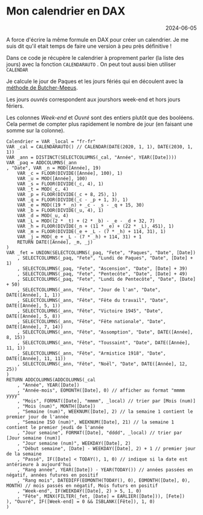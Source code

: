 # Mon calendrier en DAX

<p style="text-align: right;">2024-06-05</p>

A force d'écrire la même formule en DAX pour créer un calendrier. Je me suis dit qu'il etait temps de faire une version à peu près définitive !

Dans ce code je récupère le calendrier à proprement parler (la liste des jours) avec la fonction ```CALENDARAUTO``` . On peut tout aussi bien utiliser ```CALENDAR```

Je calcule le jour de Paques et les jours fériés qui en découlent avec la [méthode de Butcher-Meeus](https://fr.wikipedia.org/wiki/Calcul_de_la_date_de_P%C3%A2ques#M%C3%A9thode_moderne).

Les jours *ouvrés* correspondent aux jourshors week-end et hors jours fériers.

Les colonnes *Week-end* et *Ouvré* sont des entiers plutôt que des booléens. Cela permet de compter plus rapidement le nombre de jour (en faisant une somme sur la colonne).

```dax
Calendrier = VAR _local = "fr-fr"
VAR _cal = CALENDARAUTO() // CALENDAR(DATE(2020, 1, 1), DATE(2030, 1, 1))
VAR _ann = DISTINCT(SELECTCOLUMNS(_cal, "Année", YEAR([Date])))
VAR _paq = ADDCOLUMNS(_ann
, "Date", VAR _n = MOD([Année], 19)
    VAR _c = FLOOR(DIVIDE([Année], 100), 1)
    VAR _u = MOD([Année], 100)
    VAR _s = FLOOR(DIVIDE(_c, 4), 1)
    VAR _t = MOD(_c, 4)
    VAR _p = FLOOR(DIVIDE(_c + 8, 25), 1)
    VAR _q = FLOOR(DIVIDE(_c - _p + 1, 3), 1)
    VAR _e = MOD((19 * _n) + _c - _s - _q + 15, 30)
    VAR _b = FLOOR(DIVIDE(_u, 4), 1)
    VAR _d = MOD(_u, 4)
    VAR _L = MOD((2 * _t) + (2 * _b) - _e - _d + 32, 7)
    VAR _h = FLOOR(DIVIDE(_n + (11 * _e) + (22 * _L), 451), 1)
    VAR _m = FLOOR(DIVIDE(_e + _L - (7 * _h) + 114, 31), 1)
    VAR _j = MOD(_e + _L - (7 * _h) + 114, 31) + 1
    RETURN DATE([Année], _m, _j)
)
VAR _fet = UNION(SELECTCOLUMNS(_paq, "Fete", "Paques", "Date", [Date])
    , SELECTCOLUMNS(_paq, "Fete", "Lundi de Paques", "Date", [Date] + 1)
    , SELECTCOLUMNS(_paq, "Fete", "Ascension", "Date", [Date] + 39)
    , SELECTCOLUMNS(_paq, "Fete", "Pentecôte", "Date", [Date] + 49)
    , SELECTCOLUMNS(_paq, "Fete", "Lundi de Pentecôte", "Date", [Date] + 50)
    , SELECTCOLUMNS(_ann, "Fête", "Jour de l'an", "Date", DATE([Année], 1, 1))
    , SELECTCOLUMNS(_ann, "Fête", "Fête du travail", "Date", DATE([Année], 5, 1))
    , SELECTCOLUMNS(_ann, "Fête", "Victoire 1945", "Date", DATE([Année], 5, 8))
    , SELECTCOLUMNS(_ann, "Fête", "Fête nationale", "Date", DATE([Année], 7, 14))
    , SELECTCOLUMNS(_ann, "Fête", "Assomption", "Date", DATE([Année], 8, 15))
    , SELECTCOLUMNS(_ann, "Fête", "Toussaint", "Date", DATE([Année], 11, 1))
    , SELECTCOLUMNS(_ann, "Fête", "Armistice 1918", "Date", DATE([Année], 11, 11))
    , SELECTCOLUMNS(_ann, "Fête", "Noël", "Date", DATE([Année], 12, 25))
)
RETURN ADDCOLUMNS(ADDCOLUMNS(_cal
    , "Année", YEAR([Date])
    , "Année-mois", EOMONTH([Date], 0) // afficher au format "mmmm yyyy"
    , "Mois", FORMAT([Date], "mmmm", _local) // trier par [Mois (num)]
    , "Mois (num)", MONTH([Date])
    , "Semaine (num)", WEEKNUM([Date], 2) // la semaine 1 contient le premier jour de l'année
    , "Semaine ISO (num)", WEEKNUM([Date], 21) // la semaine 1 contient le premier jeudi de l'année
    , "Jour semaine", FORMAT([Date], "dddd", _local) // trier par [Jour semaine (num)]
    , "Jour semaine (num)", WEEKDAY([Date], 2)
    , "Début semaine", [Date] - WEEKDAY([Date], 2) + 1 // premier jour de la semaine
    , "Passé", IF([Date] < TODAY(), 1, 0) // indique si la date est antérieure à aujourd'hui
    , "Rang année", YEAR([Date]) - YEAR(TODAY()) // années passées en négatif, années futures en positif
    , "Rang mois", DATEDIFF(EOMONTH(TODAY(), 0), EOMONTH([Date], 0), MONTH) // mois passés en négatif, Mois futurs en positif
    , "Week-end", IF(WEEKDAY([Date], 2) > 5, 1, 0)
    , "Fête", MINX(FILTER(_fet, [Date] = EARLIER([Date])), [Fete])
), "Ouvré", IF([Week-end] = 0 && ISBLANK([Fête]), 1, 0)
)
```
